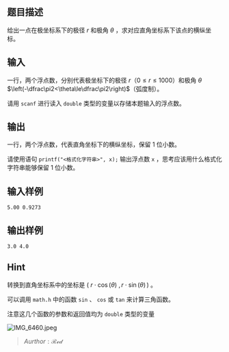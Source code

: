 ## 题目描述

给出一点在极坐标系下的极径 $r$ 和极角 $\theta$ ，求对应直角坐标系下该点的横纵坐标。

## 输入

一行，两个浮点数，分别代表极坐标下的极径 $r$（$0\le r\le 1000$）和极角 $\theta$ $\left(-\dfrac\pi2<\theta\le\dfrac\pi2\right)$（弧度制）。

请用 `scanf` 进行读入 `double` 类型的变量以存储本题输入的浮点数。

## 输出

一行，两个浮点数，代表直角坐标下的横纵坐标，保留 $1$ 位小数。

请使用语句 `printf("<格式化字符串>", x);` 输出浮点数 `x` ，思考应该用什么格式化字符串能够保留 $1$ 位小数。

## 输入样例

    5.00 0.9273

## 输出样例

    3.0 4.0

## Hint

转换到直角坐标系中的坐标是 $(\ r\cdot \cos(\theta)\ ,\, r\cdot \sin(\theta)\,)$ 。

可以调用 `math.h` 中的函数 `sin` 、 `cos` 或 `tan` 来计算三角函数。

注意这几个函数的参数和返回值均为 `double` 类型的变量

![IMG_6460.jpeg](https://res.craft.do/user/full/d84a60e9-717c-82c6-0d94-2c2fbb5c6466/3295AA33-B7FB-44CC-BFD3-DD062186D413_2/9ieybwrmqplQ8d5GIBjtHVyV9F6W05Kg5YLhvqh9aCIz/IMG_6460.jpeg)

> $Aurthor : \mathcal{Red}$
